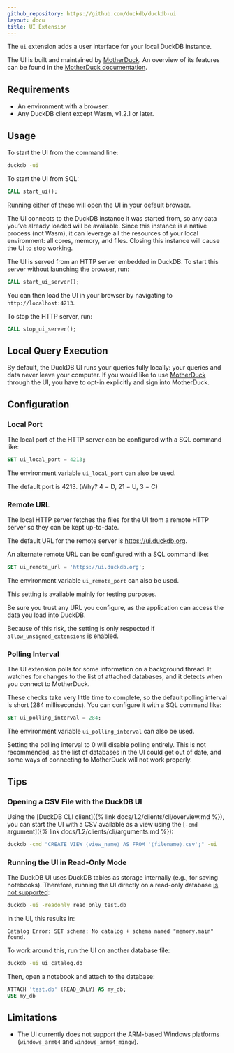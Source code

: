 ```yaml
---
github_repository: https://github.com/duckdb/duckdb-ui
layout: docu
title: UI Extension
---
```


The `ui` extension adds a user interface for your local DuckDB instance.

The UI is built and maintained by [MotherDuck](https://motherduck.com/).
An overview of its features can be found
in the [MotherDuck documentation](https://motherduck.com/docs/getting-started/motherduck-quick-tour/).

## Requirements

* An environment with a browser.
* Any DuckDB client except Wasm, v1.2.1 or later.

## Usage

To start the UI from the command line:

```bash
duckdb -ui
```

To start the UI from SQL:

```sql
CALL start_ui();
```

Running either of these will open the UI in your default browser.

The UI connects to the DuckDB instance it was started from,
so any data you’ve already loaded will be available.
Since this instance is a native process (not Wasm), it can leverage all
the resources of your local environment: all cores, memory, and files.
Closing this instance will cause the UI to stop working.

The UI is served from an HTTP server embedded in DuckDB.
To start this server without launching the browser, run:

```sql
CALL start_ui_server();
```

You can then load the UI in your browser by navigating to
`http://localhost:4213`.

To stop the HTTP server, run:

```sql
CALL stop_ui_server();
```

## Local Query Execution

By default, the DuckDB UI runs your queries fully locally: your queries and data never leave your computer.
If you would like to use [MotherDuck](https://motherduck.com/) through the UI, you have to opt-in explicitly and sign into MotherDuck.

## Configuration

### Local Port

The local port of the HTTP server can be configured with a SQL command like:

```sql
SET ui_local_port = 4213;
```

The environment variable `ui_local_port` can also be used.

The default port is 4213. (Why? 4 = D, 21 = U, 3 = C)

### Remote URL

The local HTTP server fetches the files for the UI from a remote HTTP
server so they can be kept up-to-date.

The default URL for the remote server is <https://ui.duckdb.org>.

An alternate remote URL can be configured with a SQL command like:

```sql
SET ui_remote_url = 'https://ui.duckdb.org';
```

The environment variable `ui_remote_port` can also be used.

This setting is available mainly for testing purposes.

Be sure you trust any URL you configure, as the application can access
the data you load into DuckDB.

Because of this risk, the setting is only respected
if `allow_unsigned_extensions` is enabled.

### Polling Interval

The UI extension polls for some information on a background thread.
It watches for changes to the list of attached databases,
and it detects when you connect to MotherDuck.

These checks take very little time to complete, so the default polling
interval is short (284 milliseconds).
You can configure it with a SQL command like:

```sql
SET ui_polling_interval = 284;
```

The environment variable `ui_polling_interval` can also be used.

Setting the polling interval to 0 will disable polling entirely.
This is not recommended, as the list of databases in the UI could get
out of date, and some ways of connecting to MotherDuck will not work
properly.

## Tips

### Opening a CSV File with the DuckDB UI

Using the [DuckDB CLI client]({% link docs/1.2/clients/cli/overview.md %}),
you can start the UI with a CSV available as a view using the [`-cmd` argument]({% link docs/1.2/clients/cli/arguments.md %}):

```bash
duckdb -cmd "CREATE VIEW ⟨view_name⟩ AS FROM '⟨filename⟩.csv';" -ui
```

### Running the UI in Read-Only Mode

The DuckDB UI uses DuckDB tables as storage internally (e.g., for saving notebooks).
Therefore, running the UI directly on a read-only database [is not supported](https://github.com/duckdb/duckdb-ui/issues/61):

```bash
duckdb -ui -readonly read_only_test.db
```

In the UI, this results in:

```console
Catalog Error: SET schema: No catalog + schema named "memory.main" found.
```

To work around this, run the UI on another database file:

```bash
duckdb -ui ui_catalog.db
```

Then, open a notebook and attach to the database:

```sql
ATTACH 'test.db' (READ_ONLY) AS my_db;
USE my_db
```

## Limitations

* The UI currently does not support the ARM-based Windows platforms (`windows_arm64` and `windows_arm64_mingw`).